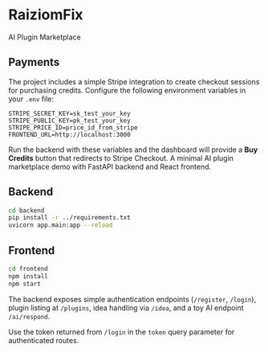 # RaiziomFix

AI Plugin Marketplace

## Payments

The project includes a simple Stripe integration to create checkout sessions for
purchasing credits. Configure the following environment variables in your `.env`
file:

```
STRIPE_SECRET_KEY=sk_test_your_key
STRIPE_PUBLIC_KEY=pk_test_your_key
STRIPE_PRICE_ID=price_id_from_stripe
FRONTEND_URL=http://localhost:3000
```

Run the backend with these variables and the dashboard will provide a **Buy
Credits** button that redirects to Stripe Checkout.
A minimal AI plugin marketplace demo with FastAPI backend and React frontend.

## Backend

```bash
cd backend
pip install -r ../requirements.txt
uvicorn app.main:app --reload
```

## Frontend

```bash
cd frontend
npm install
npm start
```

The backend exposes simple authentication endpoints (`/register`, `/login`), plugin listing at `/plugins`, idea handling via `/idea`, and a toy AI endpoint `/ai/respond`.

Use the token returned from `/login` in the `token` query parameter for authenticated routes.
